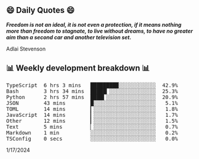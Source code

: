 ## 😄 Daily Quotes 😄

_**Freedom is not an ideal, it is not even a protection, if it means nothing more than freedom to stagnate, to live without dreams, to have no greater aim than a second car and another television set.**_

Adlai Stevenson



## 📊 Weekly development breakdown 📊

<pre>TypeScript  6 hrs 3 mins   █████████░░░░░░░░░░░░  42.9%
Bash        3 hrs 34 mins  █████▎░░░░░░░░░░░░░░░  25.3%
Python      2 hrs 57 mins  ████▍░░░░░░░░░░░░░░░░  20.9%
JSON        43 mins        █░░░░░░░░░░░░░░░░░░░░   5.1%
TOML        14 mins        ▎░░░░░░░░░░░░░░░░░░░░   1.8%
JavaScript  14 mins        ▎░░░░░░░░░░░░░░░░░░░░   1.7%
Other       12 mins        ▎░░░░░░░░░░░░░░░░░░░░   1.5%
Text        5 mins         ▏░░░░░░░░░░░░░░░░░░░░   0.7%
Markdown    1 min          ░░░░░░░░░░░░░░░░░░░░░   0.2%
TSConfig    0 secs         ░░░░░░░░░░░░░░░░░░░░░   0.0%</pre>

1/17/2024